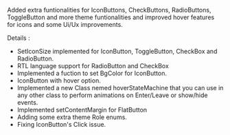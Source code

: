 

Added extra funtionalities for IconButtons, CheckButtons, RadioButtons, ToggleButton and more theme funtionalities and improved hover features for icons and some Ui/Ux improvements.

Details : 

- SetIconSize implemented for IconButton, ToggleButton, CheckBox and RadioButton.
- RTL language support for RadioButton and CheckBox
- Implemented a fuction to set BgColor for IconButton.
- IconButton with hover option. 
- Implemented a new Class nemed hoverStateMachine that you can use in any other class to perform animations on Enter/Leave or show/hide events.
- Implemented setContentMargin for FlatButton
- Adding some extra theme Role enums.
- Fixing IconButton's Click issue.
